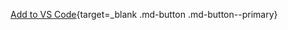 [Add to VS Code](vscode:extension/klusterai.kluster-verify-code){target=\_blank .md-button .md-button--primary}